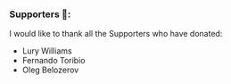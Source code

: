 ### Supporters 🎉:
I would like to thank all the Supporters who have donated:<br>

- Lury Williams
- Fernando Toribio
- Oleg Belozerov

